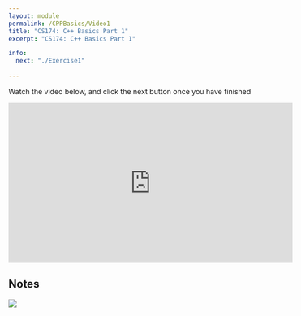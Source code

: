 ```yaml
---
layout: module
permalink: /CPPBasics/Video1
title: "CS174: C++ Basics Part 1"
excerpt: "CS174: C++ Basics Part 1"

info:
  next: "./Exercise1"
  
---
```


Watch the video below, and click the next button once you have finished

<iframe width="560" height="315" src="https://www.youtube.com/embed/1AjUvygA44A" frameborder="0" allow="accelerometer; autoplay; clipboard-write; encrypted-media; gyroscope; picture-in-picture" allowfullscreen></iframe>

<h2>Notes</h2>
<img src = "../images/Module6Notes.png">